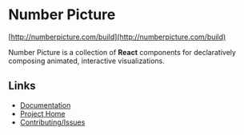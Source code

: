 # Number Picture

[http://numberpicture.com/build](http://numberpicture.com/build)

Number Picture is a collection of **React** components for declaratively composing animated, interactive visualizations.

## Links

- [Documentation](http://numberpicture.com/docs)
- [Project Home](http://numberpicture.com)
- [Contributing/Issues](https://github.com/finnfiddle/number-picture/issues)
